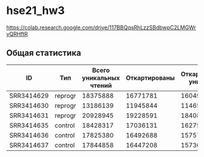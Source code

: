 # hse21_hw3
https://colab.research.google.com/drive/117BBQqsRhLzzSBdbwpC2LMGWrvQRHftR

## Общая статистика
| ID         | Тип     | Всего уникальных чтений | Откартированы | Откартированы уникально |
|------------|---------|-------------------------|---------------|-------------------------|
| SRR3414629 | reprogr | 18375888                | 16771781      | 16049609                |
| SRR3414630 | reprogr | 13186139                | 11945844      | 11465324                |
| SRR3414631 | reprogr | 20928945                | 19228591      | 18408851                |
| SRR3414635 | control | 18428317                | 17036131      | 16275997                |
| SRR3414636 | control | 17825380                | 16492688      | 15757580                |
| SRR3414637 | control | 17844858                | 16447208      | 15736978                |
